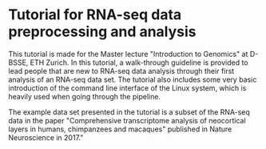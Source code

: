 # Tutorial for RNA-seq data preprocessing and analysis
This tutorial is made for the Master lecture "Introduction to Genomics" at D-BSSE, ETH Zurich. In this tutorial, a walk-through guideline is provided to lead people that are new to RNA-seq data analysis through their first analysis of an RNA-seq data set. The tutorial also includes some very basic introduction of the command line interface of the Linux system, which is heavily used when going through the pipeline.

The example data set presented in the tutorial is a subset of the RNA-seq data in the paper "Comprehensive transcriptome analysis of neocortical layers in humans, chimpanzees and macaques" published in Nature Neuroscience in 2017."
